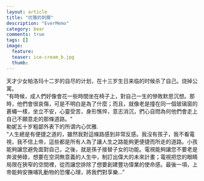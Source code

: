 ```yaml
---
layout: article
title: "优雅的刺猬"
description: "EverMemo"
category: bear
comments: true
tags: []
image:
  feature:
  teaser: ice-cream_b.jpg
  thumb:
---
```


天才少女帕洛玛十二岁的自尽的计划，在十三岁生日来临的时候杀了自己。烧掉公寓。  
"有時候，成人們好像會花一些時間坐在椅子上，對自己一生的慘敗默思沉想。那時，他們會很哀傷，可是不明白是為了什麼；而且，就像老是撞在同一個玻璃窗的蒼蠅一樣，坐立不安，心靈受苦，身形憔悴，意志消沉，捫心自問為何他們會走上自己不願意走的那條道路。"  
勒妮五十岁粗鄙外表下的所谓内心优雅.  
“人生總是有便捷之道的，雖然我對這條路感到非常反感。我沒有孩子，我不看電視，我不信上帝，這些都是所有人為了讓人生之路能夠更便捷而所走的道路。小孩能夠讓您避免面對自己，之後，就是孫子接替子女的功能。電視能夠讓您不要老是奔波勞碌，想要在空洞無意義的人生中，制訂出偉大的未來計畫；電視把您的眼睛局限在狹窄的空間裡，從而讓您排除了想要創建豐功偉業的使命感。最後一項，上帝能夠安撫哺乳動物的恐懼心理，將我們對享樂...”  

